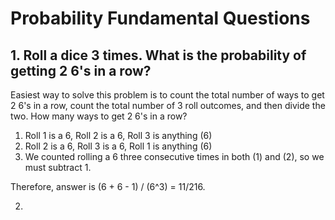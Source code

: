 # Probability Fundamental Questions


## **1. Roll a dice 3 times. What is the probability of getting 2 6's in a row?**

Easiest way to solve this problem is to count the total number of ways to get 2 6's in a row, count the total number of 3 roll outcomes, and then 	  divide the two. How many ways to get 2 6's in a row? 

1. Roll 1 is a 6, Roll 2 is a 6, Roll 3 is anything (6)
2. Roll 2 is a 6, Roll 3 is a 6, Roll 1 is anything (6)
3. We counted rolling a 6 three consecutive times in both (1) and (2), so we must subtract 1. 

Therefore, answer is (6 + 6 - 1) / (6^3) = 11/216. 

2. 

